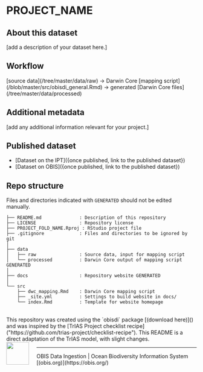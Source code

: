 # PROJECT_NAME

## About this dataset

<!-- DATASET_METADATA -->
[add a description of your dataset here.]

## Workflow

[source data](<GITHUB-REPO>/tree/master/data/raw) → Darwin Core [mapping script](<GITHUB-REPO>/blob/master/src/obisdi_general.Rmd) → generated [Darwin Core files](<GITHUB-REPO>/tree/master/data/processed)

## Additional metadata

[add any additional information relevant for your project.]

## Published dataset

* [Dataset on the IPT]({once published, link to the published dataset})
* [Dataset on OBIS]({once published, link to the published dataset})

## Repo structure

Files and directories indicated with `GENERATED` should not be edited manually.

```
├── README.md              : Description of this repository
├── LICENSE                : Repository license
├── PROJECT_FOLD_NAME.Rproj : RStudio project file
├── .gitignore             : Files and directories to be ignored by git
│
├── data
│   ├── raw                : Source data, input for mapping script
│   └── processed          : Darwin Core output of mapping script GENERATED
│
├── docs                   : Repository website GENERATED
│
└── src
    ├── dwc_mapping.Rmd    : Darwin Core mapping script
    ├── _site.yml          : Settings to build website in docs/
    └── index.Rmd          : Template for website homepage
```
<!-- Please don't edit below this line -->
<!-- PACKAGE DETAILS -->
<br>
<!--INSTITUTIONAL_DETAILS-->
<!--FUNDING_DETAILS-->
This repository was created using the `obisdi` package [(download here)]() and was inspired by the [TrIAS Project checklist recipe]("https://github.com/trias-project/checklist-recipe"). This README is a direct adaptation of the TrIAS model, with slight changes.
<br>  
<img style="float: left; margin-right: 20px;" src="src/static/obisdi_logo.png" width="60"><hr> OBIS Data Ingestion | Ocean Biodiversity Information System [(obis.org)](https://obis.org/)

